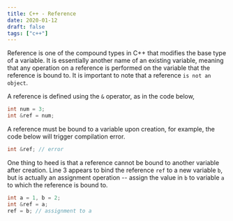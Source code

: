 ```yaml
---
title: C++ - Reference
date: 2020-01-12
draft: false
tags: ["c++"]
---
```


Reference is one of the compound types in C++ that modifies the base type of a variable.
It is essentially another name of an existing variable, meaning that any operation on a reference is performed on the variable that the reference is bound to.
It is important to note that a reference `is not an object`.

A reference is defined using the `&` operator, as in the code below,

```cpp
int num = 3;
int &ref = num;
```

A reference must be bound to a variable upon creation, for example, the code below will trigger compilation error.

```cpp
int &ref; // error
```

One thing to heed is that a reference cannot be bound to another variable after creation.
Line 3 appears to bind the reference `ref` to a new variable `b`, but is actually an assignment operation -- assign the value in `b` to variable `a` to which the reference is bound to.

```cpp
int a = 1, b = 2;
int &ref = a;
ref = b; // assignment to a
```
